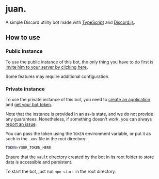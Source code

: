 # juan.

A simple Discord utility bot made with [TypeScript] and [Discord.js].

[TypeScript]: https://www.typescriptlang.org/
[Discord.js]: https://discord.js.org/

## How to use

### Public instance

To use the public instance of this bot, the only thing you have to do first is [invite him to your server by clicking here][invite].

Some features may require additional configuration.

[invite]: https://discord.com/api/oauth2/authorize?client_id=949287774845018192&permissions=0&scope=applications.commands%20bot

### Private instance

To use the private instance of this bot, you need to [create an application](https://discordapp.com/developers/applications/me) and [get your bot token](https://discordapp.com/developers/applications/me).

Note that the instance is provided in an as-is state, and we do not provide any guarantees. Nonetheless, if something doesn't work, you can always [report an issue][issues].

You can pass the token using the `TOKEN` environment variable, or put it as such in the `.env` file in the root directory:

```sh
TOKEN=YOUR_TOKEN_HERE
```

Ensure that the `vault` directory created by the bot in its root folder to store data is accessible and persistent.

To start the bot, just run `npm start` in the root directory.

[issues]: https://github.com/TheChilliPL/juan/issues
